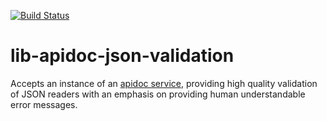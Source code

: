 [![Build Status](https://travis-ci.org/flowcommerce/lib-apidoc-json-validation.svg?branch=master)](https://travis-ci.org/flowcommerce/lib-apidoc-json-validation)

# lib-apidoc-json-validation

Accepts an instance of an [apidoc
service](http://apidoc.me/bryzek/apidoc-spec/latest), providing high
quality validation of JSON readers with an emphasis on providing human
understandable error messages.
